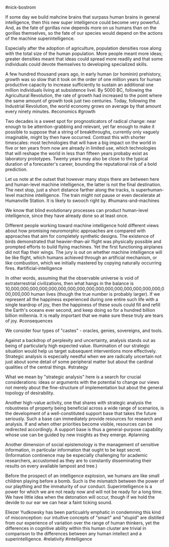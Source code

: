 #nick-bostrom

If some day we build mahcine brains that surpass human brains in general intelligence, then this new super intelligence could become very powerful. And, as the fate of gorillas now depends more on us humans than on the gorillas themselves, so the fate of our species would depend on the actions of the machine superintelligence.

Especially after the adoption of agriculture, population densities rose along with the total size of the human population. More people meant more ideas; greater densities meant that ideas could spread more readily and that some individuals could devote themselves to developing specialized skills.

A few hundred thousand years ago, in early human (or hominin) prehistory, growth was so slow that it took on the order of one million years for human productive capacity to increase sufficiently to sustain an additional one million individuals living at subsistence livel. By 5000 BC, following the Agricultural Revolution, the rate of growth had increased to the point where the same amount of growth took just two centuries. Today, following the Industrial Revolution, the world economy grows on average by that amount every ninety minutes.
#economics #growth 

Two decades is a sweet spot for prognosticators of radical change: near enough to be attention-grabbing and relevant, yet far enough to make it possible to suppose that a string of breakthroughs, currently only vaguely imaginable, might by then have occurred. Contrast this with shorter timescales: most technologies that will have a big impact on the world in five or ten years from now are already in limited use, which technologies that will reshape the world in less than fifteen years probaby exist as laboratory prototypes. Twenty years may also be close to the typical duration of a forecaster's career, bounding the reputational risk of a bold prediction.

Let us note at the outset that however many stops there are between here and human-level machine intelligence, the latter is not the final destination. The next stop, just a short distance farther along the tracks, is superhuman-level machine intelligence. The train might not pause or even decelerate at Humanville Station. It is likely to swooch right by. #humans-and-machines 

We know that blind evolutionary processes can product human-level intelligence, since they have already done so at least once. 

Different people working toward machine intelligence hold different views about how promising neuromorphic approaches are compared with approaches that aim for completely synthetic designs. The existence of birds demonstrated that heavier-than-air flight was physically possible and prompted efforts to build flying machines. Yet the first functioning airplanes did not flap their wings. The jury is out on whether machine intelligence will be like flight, which humans achieved through an artificial mechanism, or like combustion, which we initially mastered by copying naturally occurring fires. #artificial-intelligence 

In other words, assuming that the observable universe is void of extraterrestrial civilizations, then what hangs in the balance is 10,000,000,000,000,000,000,000,000,000,000,000,000,000,000,000,000,000,000,000 human lives (though the true number is probably larger). If we represent all the happiness experienced during one entire such life with a single teardrop of joy, then the happiness of these souls could fill and refill the Earth's oceans ever second, and keep doing so for a hundred billion billion millennia. It is really important that we make sure these truly are tears of joy. #consequences 

We consider four types of "castes" - oracles, genies, sovereigns, and tools.

Against a backdrop of perplexity and uncertainty, analysis stands out as being of particularly high expected value. Illumination of our strategic situation would help us target subsequent interventions more effectively. Strategic analysis is especially needful when we are radically uncertain not just about some detail of some peripheral matter but about the cardinal qualities of the central things. #strategy 

What we mean by "strategic analysis" here is a search for crucial considerations: ideas or arguments with the potential to change our views not merely about the fine-structure of implementation but about the general topology of desirability.

Another high-value activity, one that shares with strategic analysis the robustness of property being beneficial across a wide range of scenarios, is the development of a well-constituted support base that takes the future seriously. Such a base can immediately provide resources for research and analysis. If and when other priorities become visible, resources can be redirected accordingly. A support base is thus a general-purpose capability whose use can be guided by new insights as they emerge. #planning

Another dimension of social epistemology is the management of sensitive information, in particular information that ought to be kept secret. (Information continence may be especially challenging for academic researchers, accustomed as they are to constantly disseminating their results on every available lampost and tree.)

Before the prospect of an intelligence explosion, we humans are like small children playing before a bomb. Such is the mismatch between the power of our plaything and the immaturity of our conduct. Superintelligence is a power for which we are not ready now and will not be ready for a long time. We have little idea when the detonation will occur, though if we hold the devide to our ear we can hear a faint ticking sound.

Eliezer Yudkowsky has been particualrly emphatic in condemning this kind of misconception: our intuitive concepts of "smart" and "stupid" are distilled from our experience of variation over the range of human thinkers, yet the differences in cognitive ability within this human cluster are trivial in comparison to the differences between any human intellect and a superintelligence. #relativity #intelligence 